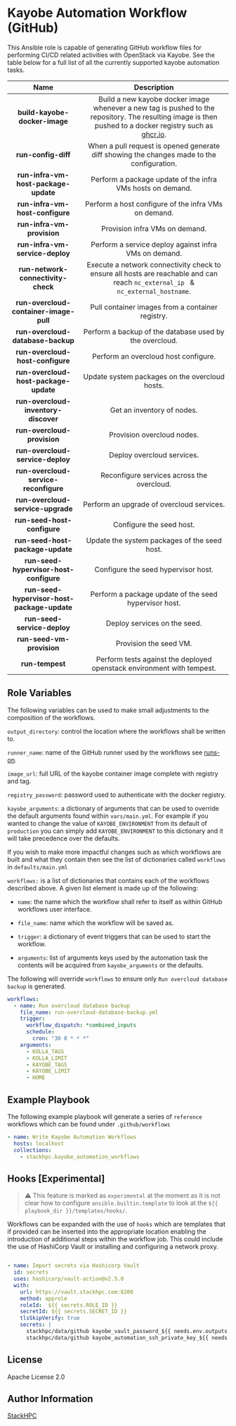 Kayobe Automation Workflow (GitHub)
=========

This Ansible role is capable of generating GitHub workflow files for performing CI/CD related activities with OpenStack via Kayobe.
See the table below for a full list of all the currently supported kayobe automation tasks.

| **Name** | **Description** |
|:---:|:---:|
| **build-kayobe-docker-image** | Build a new kayobe docker image whenever a new tag is pushed to the repository. The resulting image is then pushed to a docker registry such as [ghcr.io](http://ghcr.io). |
| **run-config-diff** | When a pull request is opened generate diff showing the changes made to the configuration. |
| **run-infra-vm-host-package-update** | Perform a package update of the infra VMs hosts on demand. |
| **run-infra-vm-host-configure** | Perform a host configure of the infra VMs on demand. |
| **run-infra-vm-provision** | Provision infra VMs on demand. |
| **run-infra-vm-service-deploy** | Perform a service deploy against infra VMs on demand. |
| **run-network-connectivity-check** | Execute a network connectivity check to ensure all hosts are reachable and can reach `nc_external_ip ` & `nc_external_hostname`. |
| **run-overcloud-container-image-pull** | Pull container images from a container registry. |
| **run-overcloud-database-backup** | Perform a backup of the database used by the overcloud. |
| **run-overcloud-host-configure** | Perform an overcloud host configure. |
| **run-overcloud-host-package-update** | Update system packages on the overcloud hosts. |
| **run-overcloud-inventory-discover** | Get an inventory of nodes. |
| **run-overcloud-provision** | Provision overcloud nodes. |
| **run-overcloud-service-deploy** | Deploy overcloud services. |
| **run-overcloud-service-reconfigure** | Reconfigure services across the overcloud. |
| **run-overcloud-service-upgrade** | Perform an upgrade of overcloud services. |
| **run-seed-host-configure** | Configure the seed host. |
| **run-seed-host-package-update** | Update the system packages of the seed host. |
| **run-seed-hypervisor-host-configure** | Configure the seed hypervisor host. |
| **run-seed-hypervisor-host-package-update** | Perform a package update of the seed hypervisor host. |
| **run-seed-service-deploy** | Deploy services on the seed. |
| **run-seed-vm-provision** | Provision the seed VM. |
| **run-tempest** | Perform tests against the deployed openstack environment with tempest. |

Role Variables
--------------

The following variables can be used to make small adjustments to the composition of the workflows.

`output_directory`: control the location where the workflows shall be written to.

`runner_name`: name of the GitHub runner used by the workflows see [runs-on](https://docs.github.com/en/actions/using-workflows/workflow-syntax-for-github-actions#jobsjob_idruns-on).

`image_url`: full URL of the kayobe container image complete with registry and tag.

`registry_password`: password used to authenticate with the docker registry.

`kayobe_arguments`: a dictionary of arguments that can be used to override the default arguments found within `vars/main.yml`. For example if you wanted to change the value of `KAYOBE_ENVIRONMENT` from its default of `production` you can simply add `KAYOBE_ENVIRONMENT` to this dictionary and it will take precedence over the defaults.

If you wish to make more impactful changes such as which workflows are built and what they contain then see the list of dictionaries called `workflows` in `defaults/main.yml`

`workflows:` is a list of dictionaries that contains each of the workflows described above. A given list element is made up of the following:

- `name`: the name which the workflow shall refer to itself as within GitHub workflows user interface.

- `file_name`: name which the workflow will be saved as.

- `trigger`: a dictionary of event triggers that can be used to start the workflow.

- `arguments`: list of arguments keys used by the automation task the contents will be acquired from `kayobe_arguments` or the defaults.

The following will override `workflows` to ensure only `Run overcloud database backup` is generated.

```yaml
workflows:
  - name: Run overcloud database backup
    file_name: run-overcloud-database-backup.yml
    trigger:
      workflow_dispatch: *combined_inputs
      schedule:
        cron: "30 0 * * *"
    arguments:
      - KOLLA_TAGS
      - KOLLA_LIMIT
      - KAYOBE_TAGS
      - KAYOBE_LIMIT
      - HOME
```

Example Playbook
----------------

The following example playbook will generate a series of `reference` workflows which can be found under `.github/workflows`

```yaml
- name: Write Kayobe Automation Workflows
  hosts: localhost
  collections:
    - stackhpc.kayobe_automation_workflows
```

Hooks [Experimental]
--------------------

> :warning: This feature is marked as `experimental` at the moment as it is not clear how to configure `ansible.builtin.template` to look at the `${{ playbook_dir }}/templates/hooks/`.

Workflows can be expanded with the use of `hooks` which are templates that if provided can be inserted into the appropriate location enabling the introduction of additional steps within the workflow job.
This could include the use of HashiCorp Vault or installing and configuring a network proxy.



```yaml

- name: Import secrets via Hashicorp Vault
  id: secrets
  uses: hashicorp/vault-action@v2.5.0
  with:
    url: https://vault.stackhpc.com:8200
    method: approle
    roleId:  ${{ secrets.ROLE_ID }}
    secretId: ${{ secrets.SECRET_ID }}
    tlsSkipVerify: true
    secrets: |
      stackhpc/data/github kayobe_vault_password_${{ needs.env.outputs.environment }} | KAYOBE_VAULT_PASSWORD ;
      stackhpc/data/github kayobe_automation_ssh_private_key_${{ needs.env.outputs.environment }} | KAYOBE_AUTOMATION_SSH_PRIVATE_KEY ;


```

License
-------

Apache License 2.0

Author Information
------------------

[StackHPC](https://www.stackhpc.com/)
